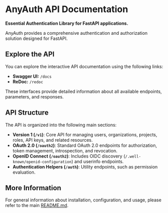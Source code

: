 # AnyAuth API Documentation

**Essential Authentication Library for FastAPI applications.**

AnyAuth provides a comprehensive authentication and authorization solution designed for FastAPI.

## Explore the API

You can explore the interactive API documentation using the following links:

* **Swagger UI:** `/docs`
* **ReDoc:** `/redoc`

These interfaces provide detailed information about all available endpoints, parameters, and responses.

## API Structure

The API is organized into the following main sections:

* **Version 1 (`/v1`)**: Core API for managing users, organizations, projects, roles, API keys, and related resources.
* **OAuth 2.0 (`/oauth2`)**: Standard OAuth 2.0 endpoints for authorization, token management, introspection, and revocation.
* **OpenID Connect (`/oauth2`)**: Includes OIDC discovery (`/.well-known/openid-configuration`) and userinfo endpoints.
* **Authentication Helpers (`/auth`)**: Utility endpoints, such as permission evaluation.

## More Information

For general information about installation, configuration, and usage, please refer to the main [README.md](../index.md).
